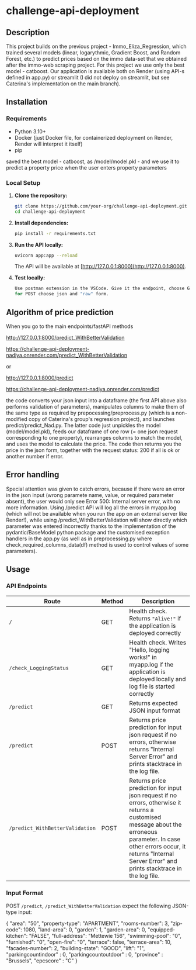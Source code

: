 # challenge-api-deployment

## Description

This project builds on the previous project -
Immo_Eliza_Regression, which trained several models (linear, logarythmic, Gradient Boost, and Random Forest, etc.)
to predict prices based on the immo data-set that we obtained after the immo-web scraping project.
For this project we use only the best model - catboost.
Our application is available both on Render (using API-s defined in app.py) or streamlit
(I did not deploy on streamlit, but see Caterina's implementation on the main branch).

## Installation

### Requirements

- Python 3.10+
- Docker (just Docker file, for containerized deployment on Render, Render will interpret it itself)
- pip

saved the best model - catboost, as /model/model.pkl - and we
use it to predict a property price when the user enters property parameters 

### Local Setup

1. **Clone the repository:**
   ```sh
   git clone https://github.com/your-org/challenge-api-deployment.git
   cd challenge-api-deployment
   ```

2. **Install dependencies:**
   ```sh
   pip install -r requirements.txt
   ```

3. **Run the API locally:**
   ```sh
   uvicorn app:app --reload
   ```
   The API will be available at [http://127.0.0.1:8000](http://127.0.0.1:8000).

4. **Test locally:**
    ```sh
    Use postman extension in the VSCode. Give it the endpoint, choose GET or POST for the request,
    for POST choose json and "raw" form.
    ```

## Algorithm of price prediction

When you go to the main endpoints/fastAPI methods

http://127.0.0.1:8000/predict_WithBetterValidation

https://challenge-api-deployment-nadiya.onrender.com/predict_WithBetterValidation

or

http://127.0.0.1:8000/predict

https://challenge-api-deployment-nadiya.onrender.com/predict

the code converts your json input into a dataframe (the first API above also performs validation of parameters),
manipulates columns to make them of the same type as required by prepocessing/preprocess.py (which is a non-modified
copy of Caterina's group's regression project), and launches predict/predict_Nad.py.
The latter code just unpickles the model (model/model.pkl), feeds our dataframe of one row (= one json request
corresponding to one property), rearranges columns to match the model, and uses the model to calculate the price.
The code then returns you the price in the json form, together with the request status: 200 if all is ok or another number if error.

## Error handling

Special attention was given to catch errors, because if there were an error in the json input (wrong paramete name, value, or required parameter absent), the user would only see Error 500: Internal server error, with no more information.
Using /predict API will log all the errors in myapp.log (which will not be available when you run the app on an
external server like Render!), while using /predict_WithBetterValidation will show directly which parameter was entered
incorrectly thanks to the implementation of the pydantic/BaseModel python package and the customised exception handlers
in the app.py
(as well as in preprocessing.py where check_required_columns_data(df) method is used to control values of some parameters).

## Usage

### API Endpoints

| Route         | Method | Description                                  |
|---------------|--------|----------------------------------------------|
| `/`           | GET    | Health check. Returns `"Alive!"` if the application is deployed correctly             |
| `/check_LoggingStatus`           | GET    | Health check. Writes "Hello, logging works!" in myapp.log if the application is deployed locally and log file is started correctly |
| `/predict`    | GET    | Returns expected JSON input format            |
| `/predict`    | POST   | Returns price prediction for input json request if no errors, otherwise returns "Internal Server Error" and prints stacktrace in the log file.      |
| `/predict_WithBetterValidation`    | POST   | Returns price prediction for input json request if no errors, otherwise it returns a customised message about the erroneous parameter. In case other errors occur, it returns  "Internal Server Error" and prints stacktrace in the log file.      |

### Input Format

POST `/predict`, `/predict_WithBetterValidation` expect the following JSON-type input:

{
    "area": "50",
    "property-type": "APARTMENT",
    "rooms-number": 3,
    "zip-code": 1080,
    "land-area": 0,
    "garden": 1, 
    "garden-area": 0,
    "equipped-kitchen": "FALSE",
    "full-address": "Mettewie 156",
    "swimming-pool": "0",
    "furnished": "0",
    "open-fire": "0",
    "terrace": false,
    "terrace-area": 10,
    "facades-number": 2,
    "building-state": "GOOD",
    "lift": "1",
    "parkingcountindoor" : 0,
    "parkingcountoutdoor" : 0,
    "province" : "Brussels",
    "epcscore" : "C"
  }
